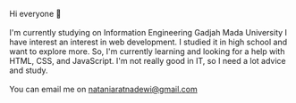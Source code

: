 Hi everyone 👋 <br> <br>
I'm currently studying on Information Engineering Gadjah Mada University
I have interest an interest in web development. I studied it in high school and want to explore more. So, I'm currently learning and looking for a help with HTML, CSS, and JavaScript.
I'm not really good in IT, so I need a lot advice and study. <br> <br>
You can email me on nataniaratnadewi@gmail.com



<!--
**nathaniaratnadewi/nathaniaratnadewi** is a ✨ _special_ ✨ repository because its `README.md` (this file) appears on your GitHub profile.

Here are some ideas to get you started:

- 🔭 I’m currently working on ...
- 🌱 I’m currently learning ...
- 👯 I’m looking to collaborate on ...
- 🤔 I’m looking for help with ...
- 💬 Ask me about ...
- 📫 How to reach me: ...
- 😄 Pronouns: ...
- ⚡ Fun fact: ...
-->
